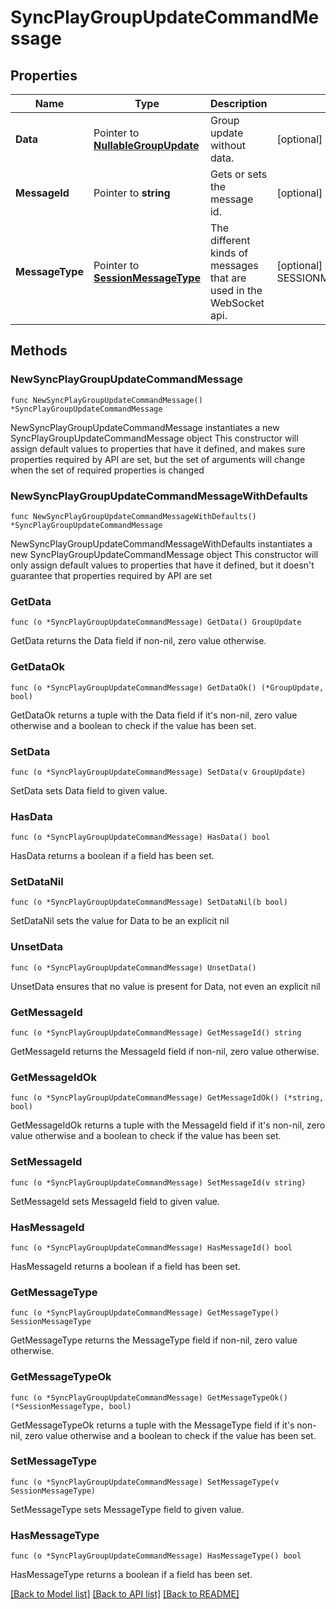 # SyncPlayGroupUpdateCommandMessage

## Properties

Name | Type | Description | Notes
------------ | ------------- | ------------- | -------------
**Data** | Pointer to [**NullableGroupUpdate**](GroupUpdate.md) | Group update without data. | [optional] 
**MessageId** | Pointer to **string** | Gets or sets the message id. | [optional] 
**MessageType** | Pointer to [**SessionMessageType**](SessionMessageType.md) | The different kinds of messages that are used in the WebSocket api. | [optional] [readonly] [default to SESSIONMESSAGETYPE_SYNC_PLAY_GROUP_UPDATE]

## Methods

### NewSyncPlayGroupUpdateCommandMessage

`func NewSyncPlayGroupUpdateCommandMessage() *SyncPlayGroupUpdateCommandMessage`

NewSyncPlayGroupUpdateCommandMessage instantiates a new SyncPlayGroupUpdateCommandMessage object
This constructor will assign default values to properties that have it defined,
and makes sure properties required by API are set, but the set of arguments
will change when the set of required properties is changed

### NewSyncPlayGroupUpdateCommandMessageWithDefaults

`func NewSyncPlayGroupUpdateCommandMessageWithDefaults() *SyncPlayGroupUpdateCommandMessage`

NewSyncPlayGroupUpdateCommandMessageWithDefaults instantiates a new SyncPlayGroupUpdateCommandMessage object
This constructor will only assign default values to properties that have it defined,
but it doesn't guarantee that properties required by API are set

### GetData

`func (o *SyncPlayGroupUpdateCommandMessage) GetData() GroupUpdate`

GetData returns the Data field if non-nil, zero value otherwise.

### GetDataOk

`func (o *SyncPlayGroupUpdateCommandMessage) GetDataOk() (*GroupUpdate, bool)`

GetDataOk returns a tuple with the Data field if it's non-nil, zero value otherwise
and a boolean to check if the value has been set.

### SetData

`func (o *SyncPlayGroupUpdateCommandMessage) SetData(v GroupUpdate)`

SetData sets Data field to given value.

### HasData

`func (o *SyncPlayGroupUpdateCommandMessage) HasData() bool`

HasData returns a boolean if a field has been set.

### SetDataNil

`func (o *SyncPlayGroupUpdateCommandMessage) SetDataNil(b bool)`

 SetDataNil sets the value for Data to be an explicit nil

### UnsetData
`func (o *SyncPlayGroupUpdateCommandMessage) UnsetData()`

UnsetData ensures that no value is present for Data, not even an explicit nil
### GetMessageId

`func (o *SyncPlayGroupUpdateCommandMessage) GetMessageId() string`

GetMessageId returns the MessageId field if non-nil, zero value otherwise.

### GetMessageIdOk

`func (o *SyncPlayGroupUpdateCommandMessage) GetMessageIdOk() (*string, bool)`

GetMessageIdOk returns a tuple with the MessageId field if it's non-nil, zero value otherwise
and a boolean to check if the value has been set.

### SetMessageId

`func (o *SyncPlayGroupUpdateCommandMessage) SetMessageId(v string)`

SetMessageId sets MessageId field to given value.

### HasMessageId

`func (o *SyncPlayGroupUpdateCommandMessage) HasMessageId() bool`

HasMessageId returns a boolean if a field has been set.

### GetMessageType

`func (o *SyncPlayGroupUpdateCommandMessage) GetMessageType() SessionMessageType`

GetMessageType returns the MessageType field if non-nil, zero value otherwise.

### GetMessageTypeOk

`func (o *SyncPlayGroupUpdateCommandMessage) GetMessageTypeOk() (*SessionMessageType, bool)`

GetMessageTypeOk returns a tuple with the MessageType field if it's non-nil, zero value otherwise
and a boolean to check if the value has been set.

### SetMessageType

`func (o *SyncPlayGroupUpdateCommandMessage) SetMessageType(v SessionMessageType)`

SetMessageType sets MessageType field to given value.

### HasMessageType

`func (o *SyncPlayGroupUpdateCommandMessage) HasMessageType() bool`

HasMessageType returns a boolean if a field has been set.


[[Back to Model list]](../README.md#documentation-for-models) [[Back to API list]](../README.md#documentation-for-api-endpoints) [[Back to README]](../README.md)


